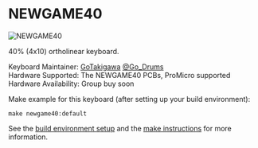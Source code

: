 # NEWGAME40

![NEWGAME40](https://i.imgur.com/HtujXda.jpg)

40% (4x10) ortholinear keyboard.

Keyboard Maintainer:
[GoTakigawa](https://github.com/GoTakigawa)
[@Go_Drums](https://twitter.com/Go_Drums)  
Hardware Supported: The NEWGAME40 PCBs, ProMicro supported  
Hardware Availability: Group buy soon

Make example for this keyboard (after setting up your build environment):

    make newgame40:default

See the [build environment setup](https://docs.qmk.fm/#/getting_started_build_tools) and the [make instructions](https://docs.qmk.fm/#/getting_started_make_guide) for more information.
